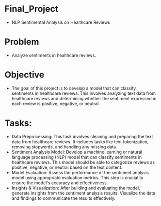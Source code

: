 # Final_Project
- NLP Sentimental Analysis on Healthcare Reviews

# Problem 
- Analyze sentiments in healthcare reviews.

# Objective
- The goal of this project is to develop a model that can classify sentiments in healthcare reviews. This involves analyzing text data from healthcare reviews and determining whether the sentiment expressed in each review is positive, negative, or neutral.

# Tasks:
- Data Preprocessing: This task involves cleaning and preparing the text data from healthcare reviews. It includes tasks like text tokenization, removing stopwords, and handling any missing data.
- Sentiment Analysis Model: Develop a machine learning or natural language processing (NLP) model that can classify sentiments in healthcare reviews. This model should be able to categorize reviews as positive, negative, or neutral based on the text content.
- Model Evaluation: Assess the performance of the sentiment analysis model using appropriate evaluation metrics. This step is crucial to ensure the model's accuracy and effectiveness.
- Insights & Visualization: After building and evaluating the model, generate insights from the sentiment analysis results. Visualize the data and findings to communicate the results effectively.

